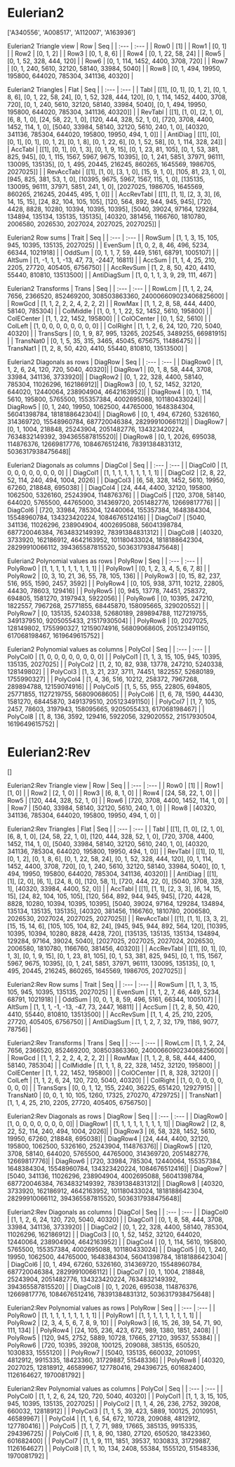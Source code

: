 # Eulerian2
['A340556', 'A008517', 'A112007', 'A163936']

Eulerian2 Triangle view
|  Row   |  Seq   |
| :---   |  :---  |
| Row0 | [1] |
| Row1 | [0, 1] |
| Row2 | [0, 1, 2] |
| Row3 | [0, 1, 8, 6] |
| Row4 | [0, 1, 22, 58, 24] |
| Row5 | [0, 1, 52, 328, 444, 120] |
| Row6 | [0, 1, 114, 1452, 4400, 3708, 720] |
| Row7 | [0, 1, 240, 5610, 32120, 58140, 33984, 5040] |
| Row8 | [0, 1, 494, 19950, 195800, 644020, 785304, 341136, 40320] |

Eulerian2 Triangles
| Flat       |  Seq  |
| :---       | :---  |
| Tabl       | [[1], [0, 1], [0, 1, 2], [0, 1, 8, 6], [0, 1, 22, 58, 24], [0, 1, 52, 328, 444, 120], [0, 1, 114, 1452, 4400, 3708, 720], [0, 1, 240, 5610, 32120, 58140, 33984, 5040], [0, 1, 494, 19950, 195800, 644020, 785304, 341136, 40320]] |
| RevTabl    | [[1], [1, 0], [2, 1, 0], [6, 8, 1, 0], [24, 58, 22, 1, 0], [120, 444, 328, 52, 1, 0], [720, 3708, 4400, 1452, 114, 1, 0], [5040, 33984, 58140, 32120, 5610, 240, 1, 0], [40320, 341136, 785304, 644020, 195800, 19950, 494, 1, 0]] |
| AntiDiag   | [[1], [0], [0, 1], [0, 1], [0, 1, 2], [0, 1, 8], [0, 1, 22, 6], [0, 1, 52, 58], [0, 1, 114, 328, 24]] |
| AccTabl    | [[1], [0, 1], [0, 1, 3], [0, 1, 9, 15], [0, 1, 23, 81, 105], [0, 1, 53, 381, 825, 945], [0, 1, 115, 1567, 5967, 9675, 10395], [0, 1, 241, 5851, 37971, 96111, 130095, 135135], [0, 1, 495, 20445, 216245, 860265, 1645569, 1986705, 2027025]] |
| RevAccTabl | [[1], [1, 0], [3, 1, 0], [15, 9, 1, 0], [105, 81, 23, 1, 0], [945, 825, 381, 53, 1, 0], [10395, 9675, 5967, 1567, 115, 1, 0], [135135, 130095, 96111, 37971, 5851, 241, 1, 0], [2027025, 1986705, 1645569, 860265, 216245, 20445, 495, 1, 0]] |
| AccRevTabl | [[1], [1, 1], [2, 3, 3], [6, 14, 15, 15], [24, 82, 104, 105, 105], [120, 564, 892, 944, 945, 945], [720, 4428, 8828, 10280, 10394, 10395, 10395], [5040, 39024, 97164, 129284, 134894, 135134, 135135, 135135], [40320, 381456, 1166760, 1810780, 2006580, 2026530, 2027024, 2027025, 2027025]] |

Eulerian2 Row sums
| Trait        |   Seq  |
| :---         |  :---  |
| RowSum       | [1, 1, 3, 15, 105, 945, 10395, 135135, 2027025] |
| EvenSum      | [1, 0, 2, 8, 46, 496, 5234, 66344, 1021918] |
| OddSum       | [0, 1, 1, 7, 59, 449, 5161, 68791, 1005107] |
| AltSum       | [1, -1, 1, 1, -13, 47, 73, -2447, 16811] |
| AccSum       | [1, 1, 4, 25, 210, 2205, 27720, 405405, 6756750] |
| AccRevSum    | [1, 2, 8, 50, 420, 4410, 55440, 810810, 13513500] |
| AntiDiagSum  | [1, 0, 1, 1, 3, 9, 29, 111, 467] |

Eulerian2 Transforms
| Trans      |   Seq  |
| :---       |  :---  |
| RowLcm     | [1, 1, 2, 24, 7656, 2366520, 852469200, 308503863360, 240006609023406825600] |
| RowGcd     | [1, 1, 2, 2, 2, 4, 2, 2, 2] |
| RowMax     | [1, 1, 2, 8, 58, 444, 4400, 58140, 785304] |
| ColMiddle  | [1, 0, 1, 1, 22, 52, 1452, 5610, 195800] |
| ColECenter | [1, 1, 22, 1452, 195800] |
| ColOCenter | [0, 1, 52, 5610] |
| ColLeft    | [1, 0, 0, 0, 0, 0, 0, 0, 0] |
| ColRight   | [1, 1, 2, 6, 24, 120, 720, 5040, 40320] |
| TransSqrs  | [0, 1, 9, 87, 995, 13265, 202545, 3489255, 66981915] |
| TransNat0  | [0, 1, 5, 35, 315, 3465, 45045, 675675, 11486475] |
| TransNat1  | [1, 2, 8, 50, 420, 4410, 55440, 810810, 13513500] |

Eulerian2 Diagonals as rows
| DiagRow  |   Seq  |
| :---     |  :---  |
| DiagRow0 | [1, 1, 2, 6, 24, 120, 720, 5040, 40320]|
| DiagRow1 | [0, 1, 8, 58, 444, 3708, 33984, 341136, 3733920]|
| DiagRow2 | [0, 1, 22, 328, 4400, 58140, 785304, 11026296, 162186912]|
| DiagRow3 | [0, 1, 52, 1452, 32120, 644020, 12440064, 238904904, 4642163952]|
| DiagRow4 | [0, 1, 114, 5610, 195800, 5765500, 155357384, 4002695088, 101180433024]|
| DiagRow5 | [0, 1, 240, 19950, 1062500, 44765000, 1648384304, 56041398784, 1818188642304]|
| DiagRow6 | [0, 1, 494, 67260, 5326160, 314369720, 15548960784, 687720046384, 28299910066112]|
| DiagRow7 | [0, 1, 1004, 218848, 25243904, 2051482776, 134323420224, 7634832149392, 394365587815520]|
| DiagRow8 | [0, 1, 2026, 695038, 114876376, 12669817776, 1084676512416, 78391384831312, 5036317938475648]|

Eulerian2 Diagonals as columns
| DiagCol  |   Seq  |
| :---     |  :---  |
| DiagCol0 | [1, 0, 0, 0, 0, 0, 0, 0, 0] |
| DiagCol1 | [1, 1, 1, 1, 1, 1, 1, 1, 1] |
| DiagCol2 | [2, 8, 22, 52, 114, 240, 494, 1004, 2026] |
| DiagCol3 | [6, 58, 328, 1452, 5610, 19950, 67260, 218848, 695038] |
| DiagCol4 | [24, 444, 4400, 32120, 195800, 1062500, 5326160, 25243904, 114876376] |
| DiagCol5 | [120, 3708, 58140, 644020, 5765500, 44765000, 314369720, 2051482776, 12669817776] |
| DiagCol6 | [720, 33984, 785304, 12440064, 155357384, 1648384304, 15548960784, 134323420224, 1084676512416] |
| DiagCol7 | [5040, 341136, 11026296, 238904904, 4002695088, 56041398784, 687720046384, 7634832149392, 78391384831312] |
| DiagCol8 | [40320, 3733920, 162186912, 4642163952, 101180433024, 1818188642304, 28299910066112, 394365587815520, 5036317938475648] |

Eulerian2 Polynomial values as rows
| PolyRow  |   Seq  |
| :---     |  :---  |
| PolyRow0 | [1, 1, 1, 1, 1, 1, 1, 1, 1] |
| PolyRow1 | [0, 1, 2, 3, 4, 5, 6, 7, 8] |
| PolyRow2 | [0, 3, 10, 21, 36, 55, 78, 105, 136] |
| PolyRow3 | [0, 15, 82, 237, 516, 955, 1590, 2457, 3592] |
| PolyRow4 | [0, 105, 938, 3711, 10212, 22805, 44430, 78603, 129416] |
| PolyRow5 | [0, 945, 13778, 74451, 258372, 694805, 1581270, 3197943, 5922056] |
| PolyRow6 | [0, 10395, 247210, 1822557, 7967268, 25771855, 68445870, 158095665, 329020552] |
| PolyRow7 | [0, 135135, 5240338, 52680189, 289894788, 1127219755, 3491379510, 9205055433, 21517930504] |
| PolyRow8 | [0, 2027025, 128149802, 1755990327, 12159074916, 56809068605, 205123491150, 617068198467, 1619649615752] |

Eulerian2 Polynomial values as columns
| PolyCol  |   Seq  |
| :---     |  :---  |
| PolyCol0 | [1, 0, 0, 0, 0, 0, 0, 0, 0] |
| PolyCol1 | [1, 1, 3, 15, 105, 945, 10395, 135135, 2027025] |
| PolyCol2 | [1, 2, 10, 82, 938, 13778, 247210, 5240338, 128149802] |
| PolyCol3 | [1, 3, 21, 237, 3711, 74451, 1822557, 52680189, 1755990327] |
| PolyCol4 | [1, 4, 36, 516, 10212, 258372, 7967268, 289894788, 12159074916] |
| PolyCol5 | [1, 5, 55, 955, 22805, 694805, 25771855, 1127219755, 56809068605] |
| PolyCol6 | [1, 6, 78, 1590, 44430, 1581270, 68445870, 3491379510, 205123491150] |
| PolyCol7 | [1, 7, 105, 2457, 78603, 3197943, 158095665, 9205055433, 617068198467] |
| PolyCol8 | [1, 8, 136, 3592, 129416, 5922056, 329020552, 21517930504, 1619649615752] |

# Eulerian2:Rev
[]

Eulerian2:Rev Triangle view
|  Row   |  Seq   |
| :---   |  :---  |
| Row0 | [1] |
| Row1 | [1, 0] |
| Row2 | [2, 1, 0] |
| Row3 | [6, 8, 1, 0] |
| Row4 | [24, 58, 22, 1, 0] |
| Row5 | [120, 444, 328, 52, 1, 0] |
| Row6 | [720, 3708, 4400, 1452, 114, 1, 0] |
| Row7 | [5040, 33984, 58140, 32120, 5610, 240, 1, 0] |
| Row8 | [40320, 341136, 785304, 644020, 195800, 19950, 494, 1, 0] |

Eulerian2:Rev Triangles
| Flat       |  Seq  |
| :---       | :---  |
| Tabl       | [[1], [1, 0], [2, 1, 0], [6, 8, 1, 0], [24, 58, 22, 1, 0], [120, 444, 328, 52, 1, 0], [720, 3708, 4400, 1452, 114, 1, 0], [5040, 33984, 58140, 32120, 5610, 240, 1, 0], [40320, 341136, 785304, 644020, 195800, 19950, 494, 1, 0]] |
| RevTabl    | [[1], [0, 1], [0, 1, 2], [0, 1, 8, 6], [0, 1, 22, 58, 24], [0, 1, 52, 328, 444, 120], [0, 1, 114, 1452, 4400, 3708, 720], [0, 1, 240, 5610, 32120, 58140, 33984, 5040], [0, 1, 494, 19950, 195800, 644020, 785304, 341136, 40320]] |
| AntiDiag   | [[1], [1], [2, 0], [6, 1], [24, 8, 0], [120, 58, 1], [720, 444, 22, 0], [5040, 3708, 328, 1], [40320, 33984, 4400, 52, 0]] |
| AccTabl    | [[1], [1, 1], [2, 3, 3], [6, 14, 15, 15], [24, 82, 104, 105, 105], [120, 564, 892, 944, 945, 945], [720, 4428, 8828, 10280, 10394, 10395, 10395], [5040, 39024, 97164, 129284, 134894, 135134, 135135, 135135], [40320, 381456, 1166760, 1810780, 2006580, 2026530, 2027024, 2027025, 2027025]] |
| RevAccTabl | [[1], [1, 1], [3, 3, 2], [15, 15, 14, 6], [105, 105, 104, 82, 24], [945, 945, 944, 892, 564, 120], [10395, 10395, 10394, 10280, 8828, 4428, 720], [135135, 135135, 135134, 134894, 129284, 97164, 39024, 5040], [2027025, 2027025, 2027024, 2026530, 2006580, 1810780, 1166760, 381456, 40320]] |
| AccRevTabl | [[1], [0, 1], [0, 1, 3], [0, 1, 9, 15], [0, 1, 23, 81, 105], [0, 1, 53, 381, 825, 945], [0, 1, 115, 1567, 5967, 9675, 10395], [0, 1, 241, 5851, 37971, 96111, 130095, 135135], [0, 1, 495, 20445, 216245, 860265, 1645569, 1986705, 2027025]] |

Eulerian2:Rev Row sums
| Trait        |   Seq  |
| :---         |  :---  |
| RowSum       | [1, 1, 3, 15, 105, 945, 10395, 135135, 2027025] |
| EvenSum      | [1, 1, 2, 7, 46, 449, 5234, 68791, 1021918] |
| OddSum       | [0, 0, 1, 8, 59, 496, 5161, 66344, 1005107] |
| AltSum       | [1, 1, 1, -1, -13, -47, 73, 2447, 16811] |
| AccSum       | [1, 2, 8, 50, 420, 4410, 55440, 810810, 13513500] |
| AccRevSum    | [1, 1, 4, 25, 210, 2205, 27720, 405405, 6756750] |
| AntiDiagSum  | [1, 1, 2, 7, 32, 179, 1186, 9077, 78756] |

Eulerian2:Rev Transforms
| Trans      |   Seq  |
| :---       |  :---  |
| RowLcm     | [1, 1, 2, 24, 7656, 2366520, 852469200, 308503863360, 240006609023406825600] |
| RowGcd     | [1, 1, 2, 2, 2, 4, 2, 2, 2] |
| RowMax     | [1, 1, 2, 8, 58, 444, 4400, 58140, 785304] |
| ColMiddle  | [1, 1, 1, 8, 22, 328, 1452, 32120, 195800] |
| ColECenter | [1, 1, 22, 1452, 195800] |
| ColOCenter | [1, 8, 328, 32120] |
| ColLeft    | [1, 1, 2, 6, 24, 120, 720, 5040, 40320] |
| ColRight   | [1, 0, 0, 0, 0, 0, 0, 0, 0] |
| TransSqrs  | [0, 0, 1, 12, 155, 2240, 36225, 651420, 12927915] |
| TransNat0  | [0, 0, 1, 10, 105, 1260, 17325, 270270, 4729725] |
| TransNat1  | [1, 1, 4, 25, 210, 2205, 27720, 405405, 6756750] |

Eulerian2:Rev Diagonals as rows
| DiagRow  |   Seq  |
| :---     |  :---  |
| DiagRow0 | [1, 0, 0, 0, 0, 0, 0, 0, 0]|
| DiagRow1 | [1, 1, 1, 1, 1, 1, 1, 1, 1]|
| DiagRow2 | [2, 8, 22, 52, 114, 240, 494, 1004, 2026]|
| DiagRow3 | [6, 58, 328, 1452, 5610, 19950, 67260, 218848, 695038]|
| DiagRow4 | [24, 444, 4400, 32120, 195800, 1062500, 5326160, 25243904, 114876376]|
| DiagRow5 | [120, 3708, 58140, 644020, 5765500, 44765000, 314369720, 2051482776, 12669817776]|
| DiagRow6 | [720, 33984, 785304, 12440064, 155357384, 1648384304, 15548960784, 134323420224, 1084676512416]|
| DiagRow7 | [5040, 341136, 11026296, 238904904, 4002695088, 56041398784, 687720046384, 7634832149392, 78391384831312]|
| DiagRow8 | [40320, 3733920, 162186912, 4642163952, 101180433024, 1818188642304, 28299910066112, 394365587815520, 5036317938475648]|

Eulerian2:Rev Diagonals as columns
| DiagCol  |   Seq  |
| :---     |  :---  |
| DiagCol0 | [1, 1, 2, 6, 24, 120, 720, 5040, 40320] |
| DiagCol1 | [0, 1, 8, 58, 444, 3708, 33984, 341136, 3733920] |
| DiagCol2 | [0, 1, 22, 328, 4400, 58140, 785304, 11026296, 162186912] |
| DiagCol3 | [0, 1, 52, 1452, 32120, 644020, 12440064, 238904904, 4642163952] |
| DiagCol4 | [0, 1, 114, 5610, 195800, 5765500, 155357384, 4002695088, 101180433024] |
| DiagCol5 | [0, 1, 240, 19950, 1062500, 44765000, 1648384304, 56041398784, 1818188642304] |
| DiagCol6 | [0, 1, 494, 67260, 5326160, 314369720, 15548960784, 687720046384, 28299910066112] |
| DiagCol7 | [0, 1, 1004, 218848, 25243904, 2051482776, 134323420224, 7634832149392, 394365587815520] |
| DiagCol8 | [0, 1, 2026, 695038, 114876376, 12669817776, 1084676512416, 78391384831312, 5036317938475648] |

Eulerian2:Rev Polynomial values as rows
| PolyRow  |   Seq  |
| :---     |  :---  |
| PolyRow0 | [1, 1, 1, 1, 1, 1, 1, 1, 1] |
| PolyRow1 | [1, 1, 1, 1, 1, 1, 1, 1, 1] |
| PolyRow2 | [2, 3, 4, 5, 6, 7, 8, 9, 10] |
| PolyRow3 | [6, 15, 26, 39, 54, 71, 90, 111, 134] |
| PolyRow4 | [24, 105, 236, 423, 672, 989, 1380, 1851, 2408] |
| PolyRow5 | [120, 945, 2752, 5889, 10728, 17665, 27120, 39537, 55384] |
| PolyRow6 | [720, 10395, 39208, 100125, 209088, 385135, 650520, 1030833, 1555120] |
| PolyRow7 | [5040, 135135, 660032, 2010951, 4812912, 9915335, 18423360, 31729887, 51548336] |
| PolyRow8 | [40320, 2027025, 12818912, 46589967, 127780416, 294396725, 601682400, 1126164627, 1970081792] |

Eulerian2:Rev Polynomial values as columns
| PolyCol  |   Seq  |
| :---     |  :---  |
| PolyCol0 | [1, 1, 2, 6, 24, 120, 720, 5040, 40320] |
| PolyCol1 | [1, 1, 3, 15, 105, 945, 10395, 135135, 2027025] |
| PolyCol2 | [1, 1, 4, 26, 236, 2752, 39208, 660032, 12818912] |
| PolyCol3 | [1, 1, 5, 39, 423, 5889, 100125, 2010951, 46589967] |
| PolyCol4 | [1, 1, 6, 54, 672, 10728, 209088, 4812912, 127780416] |
| PolyCol5 | [1, 1, 7, 71, 989, 17665, 385135, 9915335, 294396725] |
| PolyCol6 | [1, 1, 8, 90, 1380, 27120, 650520, 18423360, 601682400] |
| PolyCol7 | [1, 1, 9, 111, 1851, 39537, 1030833, 31729887, 1126164627] |
| PolyCol8 | [1, 1, 10, 134, 2408, 55384, 1555120, 51548336, 1970081792] |

